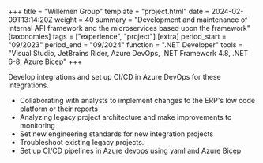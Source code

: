 +++
title = "Willemen Group"
template = "project.html"
date = 2024-02-09T13:14:20Z
weight = 40
summary = "Development and maintenance of internal API framework and the microservices based upon the framework"
[taxonomies]
tags = ["experience", "project"]
[extra]
period_start = "09/2023"
period_end = "09/2024"
function = ".NET Developer"
tools = "Visual Studio, JetBrains Rider, Azure DevOps, .NET Framework 4.8, .NET 6-8, Azure Bicep"
+++

Develop integrations and set up CI/CD in Azure DevOps for these integrations. 

* Collaborating with analysts to implement changes to the ERP's low code platform or their reports
* Analyzing legacy project architecture and make improvements to monitoring
* Set new engineering standards for new integration projects
* Troubleshoot existing legacy projects.
* Set up CI/CD pipelines in Azure devops using yaml and Azure Bicep